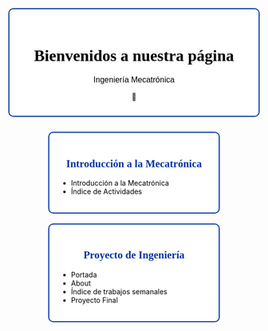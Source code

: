 <!-- Encabezado principal con fondo blanco y contorno azul -->
<div style="text-align:center; padding:30px; background:white; border:2px solid #0033A0; border-radius:10px; margin-bottom:30px;">
  <h1 style="font-family:Georgia; font-size:32px; font-weight:900; color:#000;">Bienvenidos a nuestra página</h1>
  <p style="font-family:Verdana, sans-serif; font-size:16px; margin-top:5px; color:#000;">Ingeniería Mecatrónica</p>
  🤖
</div>

<!-- Contenedor de tarjetas simplificado con solo contorno azul -->
<div style="display:flex; flex-wrap:wrap; justify-content:center; gap:20px;">

  <!-- Tarjeta 1: Introducción a la Mecatrónica -->
  <div style="border:2px solid #0033A0; border-radius:10px; padding:20px; width:300px; background:white;">
    <h2 style="color:#0033A0; font-family:Georgia; text-align:center;"> Introducción a la Mecatrónica</h2>
    <ul>
      <li> <a href="https://adrian-623.github.io/PortafolioA/Ing_Mecatronica/Introducci%C3%B3n_a_la_mecatr%C3%B3nica/Introduccion_a_la_Mecatroncia/" style="color:#000000; text-decoration:none;">Introducción a la Mecatrónica</a></li>
      <li> <a href="https://adrian-623.github.io/PortafolioA/Ing_Mecatronica/Introducci%C3%B3n_a_la_mecatr%C3%B3nica/Actividades/1%20Indice/" style="color:000000; text-decoration:none;">Índice de Actividades</a></li>
    </ul>
  </div>

  <!-- Tarjeta 2: Proyecto de Ingeniería -->
  <div style="border:2px solid #0033A0; border-radius:10px; padding:20px; width:300px; background:white;">
    <h2 style="color:#0033A0; font-family:Georgia; text-align:center;">Proyecto de Ingeniería</h2>
    <ul>
    <li> <a href="https://adrian-623.github.io/PortafolioA/Ing_Mecatronica/Proyecto%20de%20Ingenieria/01%20Portada/" style="color:#000000; text-decoration:none;">Portada</a></li>
      <li> <a href="https://adrian-623.github.io/PortafolioA/Ing_Mecatronica/Proyecto%20de%20Ingenieria/03%20About/" style="color:#000000; text-decoration:none;">About</a></li>
      <li> <a href="https://adrian-623.github.io/PortafolioA/Ing_Mecatronica/Proyecto%20de%20Ingenieria/Indice%20Trabajos%20Semanales/" style="color:#000000; text-decoration:none;">Índice de trabajos semanales</a></li>
      <li> <a href="https://adrian-623.github.io/PortafolioA/Ing_Mecatronica/Proyecto%20de%20Ingenieria/Proyecto%20FInal/" style="color:#000000; text-decoration:none;">Proyecto Final</a></li>
    </ul>
  </div>

